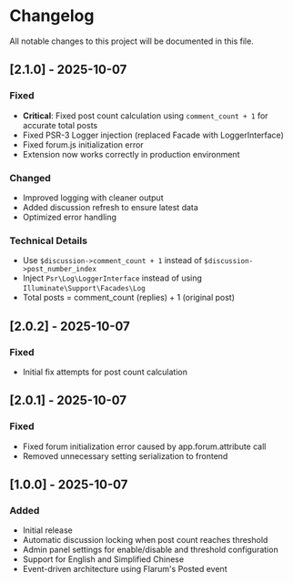 # Changelog

All notable changes to this project will be documented in this file.

## [2.1.0] - 2025-10-07

### Fixed
- **Critical**: Fixed post count calculation using `comment_count + 1` for accurate total posts
- Fixed PSR-3 Logger injection (replaced Facade with LoggerInterface)
- Fixed forum.js initialization error
- Extension now works correctly in production environment

### Changed
- Improved logging with cleaner output
- Added discussion refresh to ensure latest data
- Optimized error handling

### Technical Details
- Use `$discussion->comment_count + 1` instead of `$discussion->post_number_index`
- Inject `Psr\Log\LoggerInterface` instead of using `Illuminate\Support\Facades\Log`
- Total posts = comment_count (replies) + 1 (original post)

## [2.0.2] - 2025-10-07

### Fixed
- Initial fix attempts for post count calculation

## [2.0.1] - 2025-10-07

### Fixed
- Fixed forum initialization error caused by app.forum.attribute call
- Removed unnecessary setting serialization to frontend

## [1.0.0] - 2025-10-07

### Added
- Initial release
- Automatic discussion locking when post count reaches threshold
- Admin panel settings for enable/disable and threshold configuration
- Support for English and Simplified Chinese
- Event-driven architecture using Flarum's Posted event
